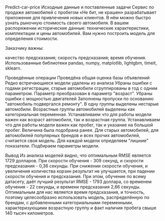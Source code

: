 Predict-car-price
Исходные данные и поставленные задачи
Сервис по продаже автомобилей с пробегом «Не бит, не крашен» разрабатывает приложение для привлечения новых клиентов. В нём можно быстро узнать рыночную стоимость своего автомобиля. В вашем распоряжении исторические данные: технические характеристики, комплектации и цены автомобилей. Вам нужно построить модель для определения стоимости.

Заказчику важны:

качество предсказания;
скорость предсказания;
время обучения.
Использованные библиотеки
pandas, numpy, matplotlib, lightgbm, timeit, sklearn.

Проведённые операции
Проведёна общая оценка базы объявлений Редко встречающиеся модели удалены из анализа Убраны ошибки с годами регистрации, старые автомобили сгруппированы в год с одним параметром. Параметр преобразован в параметр "возраст". Убраны ошибки с мощностью двигателей Заполнены пропуски по основанию "автомобиль подвергался ремонту". В одну группы выделены нестарые автомобили. Возрастные группы автомобилей выделены как категориальная переменная. Устанавливаем что для работы модели важен как возраст автомобиля, так и возрастная группа. Устанавливаем что для работы модели важен как пробег, так и указание на большой пробег. Величина была подобрана ранее. Для старых автомобилей, для автомобилей популярных брендов и всех прочих автомобилей, считается своя модель. Для каждой модели определяем "лишние" показатели. Подбираем параметры модели.

Вывод
Из анализа моделей видно, что оптимальным RMSE является 1729 долларов. При скорости обучения - 309 секунд, и скорости предсказания - 0,36 секунды. При снижении скорости обучения, и увеличения количества корзин результат не улучшается, при падении скорости обучения и предсказания. При этом, обучение по всему датасету, даёт лучший результат RMSE - 1793 доллара, со временем обучения - 22 секунды, и времени предсказания 2,66 секунды. Оптимальным для нас является время предсказания, и точность, поэтому целесообразно использовать модель, распределённую по брендам, с добавленными категориальными переменными, характеризующими возрастную группу и факт наличия пробега свыше 140 тысяч километров.
